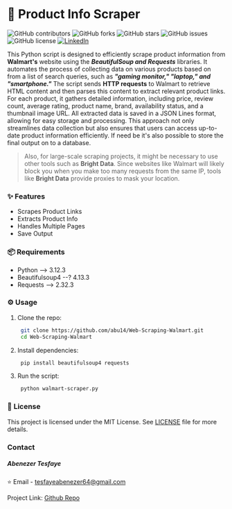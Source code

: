 # 🛒 **Product Info Scraper**

![GitHub contributors](https://img.shields.io/github/contributors/abu14/Web-Scraping-Walmart)
![GitHub forks](https://img.shields.io/github/forks/abu14/Web-Scraping-Walmart?style=social)
![GitHub stars](https://img.shields.io/github/stars/abu14/Web-Scraping-Walmart?style=social)
![GitHub issues](https://img.shields.io/github/issues/abu14/Web-Scraping-Walmart)
![GitHub license](https://img.shields.io/github/license/abu14/Web-Scraping-Walmart)
[![LinkedIn](https://img.shields.io/badge/LinkedIn-Connect-blue)](https://www.linkedin.com/in/abenezer-tesfaye-191579214/)

This Python script is designed to efficiently scrape product information from **Walmart's** website using the ***BeautifulSoup and Requests*** libraries. It automates the process of collecting data on various products based on from a list of search queries, such as ***"gaming monitor," "laptop," and "smartphone."*** The script sends **HTTP requests** to Walmart to retrieve HTML content and then parses this content to extract relevant product links. For each product, it gathers detailed information, including price, review count, average rating, product name, brand, availability status, and a thumbnail image URL. All extracted data is saved in a JSON Lines format, allowing for easy storage and processing. This approach not only streamlines data collection but also ensures that users can access up-to-date product information efficiently. If need be it's also possible to store the final output on to a database. 

> Also, for large-scale scraping projects, it might be necessary to use other tools such as **Bright Data**. Since websites like Walmart will likely block you when you make too many requests from the same IP, tools like **Bright Data** provide proxies to mask your location. 


### ✨ **Features** 
  * Scrapes Product Links
  * Extracts Product Info
  * Handles Multiple Pages
  * Save Output


### 📦 **Requirements**
  * Python --> 3.12.3
  * Beautifulsoup4 --? 4.13.3
  * Requests --> 2.32.3



### ⚙️ **Usage**


1. Clone the repo:
   ```bash 
    git clone https://github.com/abu14/Web-Scraping-Walmart.git
    cd Web-Scraping-Walmart
   ```

2. Install dependencies:
   ```bash
    pip install beautifulsoup4 requests
   ```

3. Run the script:
   ```bash
    python walmart-scraper.py
   ```


### 📝 **License**

This project is licensed under the MIT License.  See [LICENSE](./LICENSE) file for more details.


<!-- CONTACT -->
### **Contact**

##### Abenezer Tesfaye

⭐️ Email - tesfayeabenezer64@gmail.com
 
Project Link: [Github Repo](https://github.com/abu14/Web-Scraping-Walmart)

